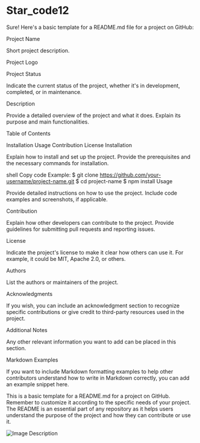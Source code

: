 # Star_code12

Sure! Here's a basic template for a README.md file for a project on GitHub:

Project Name

Short project description.

Project Logo

Project Status

Indicate the current status of the project, whether it's in development, completed, or in maintenance.

Description

Provide a detailed overview of the project and what it does. Explain its purpose and main functionalities.

Table of Contents

Installation
Usage
Contribution
License
Installation

Explain how to install and set up the project. Provide the prerequisites and the necessary commands for installation.

shell
Copy code
Example:
$ git clone https://github.com/your-username/project-name.git
$ cd project-name
$ npm install
Usage

Provide detailed instructions on how to use the project. Include code examples and screenshots, if applicable.

Contribution

Explain how other developers can contribute to the project. Provide guidelines for submitting pull requests and reporting issues.

License

Indicate the project's license to make it clear how others can use it. For example, it could be MIT, Apache 2.0, or others.

Authors

List the authors or maintainers of the project.

Acknowledgments

If you wish, you can include an acknowledgment section to recognize specific contributions or give credit to third-party resources used in the project.

Additional Notes

Any other relevant information you want to add can be placed in this section.

Markdown Examples

If you want to include Markdown formatting examples to help other contributors understand how to write in Markdown correctly, you can add an example snippet here.

This is a basic template for a README.md for a project on GitHub. Remember to customize it according to the specific needs of your project. The README is an essential part of any repository as it helps users understand the purpose of the project and how they can contribute or use it.











![Image Description](https://blog.jetbov.com/wp-content/uploads/2020/01/estoque-2.png)
